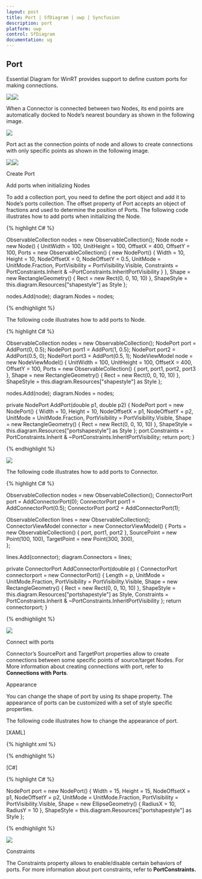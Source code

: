 ```yaml
---
layout: post
title: Port | SfDiagram | uwp | Syncfusion
description: port
platform: uwp
control: SfDiagram
documentation: ug
---
```


## Port

Essential Diagram for WinRT provides support to define custom ports for making connections.

![](Port_images\Port_img1.png)![](Port_images\Port_img2.png)

When a Connector is connected between two Nodes, its end points are automatically docked to Node’s nearest boundary as shown in the following image.

![](Port_images\Port_img3.png)

Port act as the connection points of node and allows to create connections with only specific points as shown in the following image.

![](Port_images\Port_img4.png)![](Port_images\Port_img5.png)

Create Port

Add ports when initializing Nodes

To add a collection port, you need to define the port object and add it to Node’s ports collection. The offset property of Port accepts an object of fractions and used to determine the position of Ports. The following code illustrates how to add ports when initializing the Node.

{% highlight C# %}

ObservableCollection<Node> nodes = new ObservableCollection<Node>();
Node node = new Node()
{
	UnitWidth = 100,
	UnitHeight = 100,
	OffsetX = 400,
	OffsetY = 100,
	Ports = new ObservableCollection<INodePort>()
	{
		new NodePort()
		{
			Width = 10,
			Height = 10,
			NodeOffsetX = 0,
			NodeOffsetY = 0.5,
			UnitMode = UnitMode.Fraction,
			PortVisibility = PortVisibility.Visible,
			Constraints = PortConstraints.Inherit & ~PortConstraints.InheritPortVisibility
		}
	},
	Shape = new RectangleGeometry() { Rect = new Rect(0, 0, 10, 10) },
	ShapeStyle = this.diagram.Resources["shapestyle"] as Style
};

nodes.Add(node);
diagram.Nodes = nodes;

{% endhighlight %}

The following code illustrates how to add ports to Node.

{% highlight C# %}

ObservableCollection<NodeViewModel> nodes = new ObservableCollection<NodeViewModel>();
NodePort port = AddPort(0, 0.5);
NodePort port1 = AddPort(1, 0.5);
NodePort port2 = AddPort(0.5, 0);
NodePort port3 = AddPort(0.5, 1);
NodeViewModel node = new NodeViewModel()
{
	UnitWidth = 100,
	UnitHeight = 100, 
	OffsetX = 400,
	OffsetY = 100,
	Ports = new ObservableCollection<NodePort>()
	{
		port,
		port1,
		port2,
		port3
	},
	Shape = new RectangleGeometry() { Rect = new Rect(0, 0, 10, 10) },
	ShapeStyle = this.diagram.Resources["shapestyle"] as Style
};

nodes.Add(node);
diagram.Nodes = nodes;

private NodePort AddPort(double p1, double p2)
{
	NodePort port = new NodePort()
	{
		Width = 10,
		Height = 10,
		NodeOffsetX = p1,
		NodeOffsetY = p2,
		UnitMode = UnitMode.Fraction,
		PortVisibility = PortVisibility.Visible,
		Shape = new RectangleGeometry() { Rect = new Rect(0, 0, 10, 10) },
		ShapeStyle = this.diagram.Resources["portshapestyle"] as Style
	};
	port.Constraints = PortConstraints.Inherit & ~PortConstraints.InheritPortVisibility;
	return port;
}

{% endhighlight %}

![](Port_images\Port_img6.png)

The following code illustrates how to add ports to Connector.

{% highlight C# %}

ObservableCollection<NodeViewModel> nodes = new ObservableCollection<NodeViewModel>();
ConnectorPort port = AddConnectorPort(0);
ConnectorPort port1 = AddConnectorPort(0.5);
ConnectorPort port2 = AddConnectorPort(1);
        
ObservableCollection<ConnectorViewModel> lines = new ObservableCollection<ConnectorViewModel>();
ConnectorViewModel connector = new ConnectorViewModel()
{
	Ports = new ObservableCollection<ConnectorPort>()
	{
       	port,
              port1,
              port2
       },
       SourcePoint = new Point(100, 100),
       TargetPoint = new Point(300, 300),               
};

lines.Add(connector);
diagram.Connectors = lines;

private ConnectorPort AddConnectorPort(double p)
{
	ConnectorPort connectorport = new ConnectorPort()
       {
       	Length = p,
              UnitMode = UnitMode.Fraction,
              PortVisibility = PortVisibility.Visible,
              Shape = new RectangleGeometry() { Rect = new Rect(0, 0, 10, 10) },
              ShapeStyle = this.diagram.Resources["portshapestyle"] as Style,
              Constraints = PortConstraints.Inherit & ~PortConstraints.InheritPortVisibility
       };
       return connectorport;
}

{% endhighlight %}

![](Port_images\Port_img7.png)

Connect with ports

Connector’s SourcePort and TargetPort properties allow to create connections between some specific points of source/target Nodes. For More information about creating connections with port, refer to **Connections with Ports**.

Appearance

You can change the shape of port by using its shape property. The appearance of ports can be customized with a set of style specific properties.

The following code illustrates how to change the appearance of port.

[XAML]

{% highlight xml %}

<Style TargetType="Path" x:Key="shapestyle">
  <Setter Property="Fill" Value="DarkCyan"></Setter>
  <Setter Property="Stroke" Value="Black"></Setter>
  <Setter Property="StrokeThickness" Value="2"></Setter>
  <Setter Property="Stretch" Value="Fill"></Setter>
</Style>

{% endhighlight %}

[C#]

{% highlight C# %}

NodePort port = new NodePort()
{
	Width = 15,
	Height = 15,
	NodeOffsetX = p1,
	NodeOffsetY = p2,
	UnitMode = UnitMode.Fraction,
	PortVisibility = PortVisibility.Visible,
	Shape = new EllipseGeometry() { RadiusX = 10, RadiusY = 10 },
	ShapeStyle = this.diagram.Resources["portshapestyle"] as Style
};

{% endhighlight %}

![](Port_images\Port_img8.png)

Constraints

The Constraints property allows to enable/disable certain behaviors of ports. For more information about port constraints, refer to **PortConstraints.**